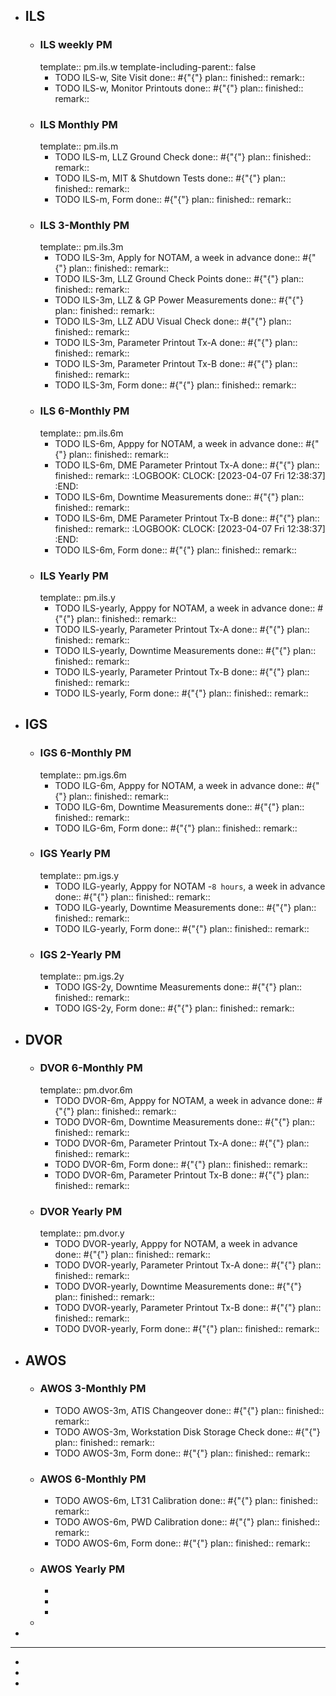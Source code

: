 - ## ILS
	- ### ILS weekly PM
	  template:: pm.ils.w
	  template-including-parent:: false
		- TODO ILS-w, Site Visit 
		  done:: #{"{"}
		  plan:: 
		  finished::
		  remark::
		- TODO ILS-w, Monitor Printouts 
		  done:: #{"{"}
		  plan:: 
		  finished::
		  remark::
	- ### ILS Monthly PM
	  template:: pm.ils.m
		- TODO ILS-m, LLZ Ground Check 
		  done:: #{"{"}
		  plan:: 
		  finished::
		  remark::
		- TODO ILS-m, MIT & Shutdown Tests 
		  done:: #{"{"}
		  plan:: 
		  finished::
		  remark::
		- TODO ILS-m, Form 
		  done:: #{"{"}
		  plan:: 
		  finished::
		  remark::
	- ### ILS 3-Monthly PM
	  template:: pm.ils.3m
		- TODO ILS-3m, Apply for NOTAM, a week in advance 
		  done:: #{"{"}
		  plan:: 
		  finished::
		  remark::
		- TODO ILS-3m, LLZ Ground Check Points 
		  done:: #{"{"}
		  plan:: 
		  finished::
		  remark::
		- TODO ILS-3m, LLZ & GP Power Measurements 
		  done:: #{"{"}
		  plan:: 
		  finished::
		  remark::
		- TODO ILS-3m, LLZ ADU Visual Check
		  done:: #{"{"}
		  plan:: 
		  finished::
		  remark::
		- TODO ILS-3m, Parameter Printout Tx-A
		  done:: #{"{"}
		  plan:: 
		  finished::
		  remark::
		- TODO ILS-3m, Parameter Printout Tx-B
		  done:: #{"{"}
		  plan::
		  finished::
		  remark::
		- TODO ILS-3m, Form 
		  done:: #{"{"}
		  plan:: 
		  finished::
		  remark::
	- ### ILS 6-Monthly PM
	  template:: pm.ils.6m
		- TODO ILS-6m, Apppy for NOTAM, a week in advance 
		  done:: #{"{"}
		  plan:: 
		  finished::
		  remark::
		- TODO ILS-6m, DME Parameter Printout Tx-A
		  done:: #{"{"}
		  plan::
		  finished::
		  remark::
		  :LOGBOOK:
		  CLOCK: [2023-04-07 Fri 12:38:37]
		  :END:
		- TODO ILS-6m, Downtime Measurements
		  done:: #{"{"}
		  plan:: 
		  finished::
		  remark::
		- TODO ILS-6m, DME Parameter Printout Tx-B
		  done:: #{"{"}
		  plan::
		  finished::
		  remark::
		  :LOGBOOK:
		  CLOCK: [2023-04-07 Fri 12:38:37]
		  :END:
		- TODO ILS-6m, Form 
		  done:: #{"{"}
		  plan:: 
		  finished::
		  remark::
	- ### ILS Yearly PM
	  template:: pm.ils.y
		- TODO ILS-yearly, Apppy for NOTAM, a week in advance 
		  done:: #{"{"}
		  plan:: 
		  finished::
		  remark::
		- TODO ILS-yearly, Parameter Printout Tx-A
		  done:: #{"{"}
		  plan::
		  finished::
		  remark::
		- TODO ILS-yearly, Downtime Measurements
		  done:: #{"{"}
		  plan::
		  finished::
		  remark::
		- TODO ILS-yearly, Parameter Printout Tx-B
		  done:: #{"{"}
		  plan::
		  finished::
		  remark::
		- TODO ILS-yearly, Form
		  done:: #{"{"}
		  plan::
		  finished::
		  remark::
- ## IGS
	- ### IGS 6-Monthly PM
	  template:: pm.igs.6m
		- TODO ILG-6m, Apppy for NOTAM, a week in advance 
		  done:: #{"{"}
		  plan::
		  finished::
		  remark::
		- TODO ILG-6m, Downtime Measurements
		  done:: #{"{"}
		  plan::
		  finished::
		  remark::
		- TODO ILG-6m, Form
		  done:: #{"{"}
		  plan::
		  finished::
		  remark::
	- ### IGS Yearly PM
	  template:: pm.igs.y
		- TODO ILG-yearly, Apppy for NOTAM -`8 hours`, a week in advance 
		  done:: #{"{"}
		  plan::
		  finished::
		  remark::
		- TODO ILG-yearly, Downtime Measurements
		  done:: #{"{"}
		  plan::
		  finished::
		  remark::
		- TODO ILG-yearly, Form
		  done:: #{"{"}
		  plan::
		  finished::
		  remark::
	- ### IGS 2-Yearly PM
	  template:: pm.igs.2y
		- TODO IGS-2y, Downtime Measurements
		  done:: #{"{"}
		  plan::
		  finished::
		  remark::
		- TODO IGS-2y, Form
		  done:: #{"{"}
		  plan::
		  finished::
		  remark::
- ## DVOR
	- ### DVOR 6-Monthly PM
	  template:: pm.dvor.6m
		- TODO DVOR-6m, Apppy for NOTAM, a week in advance 
		  done:: #{"{"}
		  plan::
		  finished::
		  remark::
		- TODO DVOR-6m, Downtime Measurements
		  done:: #{"{"}
		  plan::
		  finished::
		  remark::
		- TODO DVOR-6m, Parameter Printout Tx-A 
		  done:: #{"{"}
		  plan:: 
		  finished::
		  remark::
		- TODO DVOR-6m, Form
		  done:: #{"{"}
		  plan::
		  finished::
		  remark::
		- TODO DVOR-6m, Parameter Printout Tx-B 
		  done:: #{"{"}
		  plan::
		  finished::
		  remark::
	- ### DVOR Yearly PM
	  template:: pm.dvor.y
		- TODO DVOR-yearly, Apppy for NOTAM, a week in advance 
		  done:: #{"{"}
		  plan::
		  finished::
		  remark::
		- TODO DVOR-yearly, Parameter Printout Tx-A 
		  done:: #{"{"}
		  plan::
		  finished::
		  remark::
		- TODO DVOR-yearly, Downtime Measurements
		  done:: #{"{"}
		  plan::
		  finished::
		  remark::
		- TODO DVOR-yearly, Parameter Printout Tx-B 
		  done:: #{"{"}
		  plan::
		  finished::
		  remark::
		- TODO DVOR-yearly, Form
		  done:: #{"{"}
		  plan::
		  finished::
		  remark::
- ## AWOS
	- ### AWOS 3-Monthly PM
		- TODO AWOS-3m, ATIS Changeover 
		  done:: #{"{"}
		  plan:: 
		  finished::
		  remark::
		- TODO AWOS-3m, Workstation Disk Storage Check
		  done:: #{"{"}
		  plan::
		  finished::
		  remark::
		- TODO AWOS-3m, Form
		  done:: #{"{"}
		  plan::
		  finished::
		  remark::
	- ### AWOS 6-Monthly PM
		- TODO AWOS-6m, LT31 Calibration
		  done:: #{"{"}
		  plan::
		  finished::
		  remark::
		- TODO AWOS-6m, PWD Calibration
		  done:: #{"{"}
		  plan::
		  finished::
		  remark::
		- TODO AWOS-6m, Form
		  done:: #{"{"}
		  plan::
		  finished::
		  remark::
	- ### AWOS Yearly PM
		-
		-
		-
	-
-
- ---
-
-
-